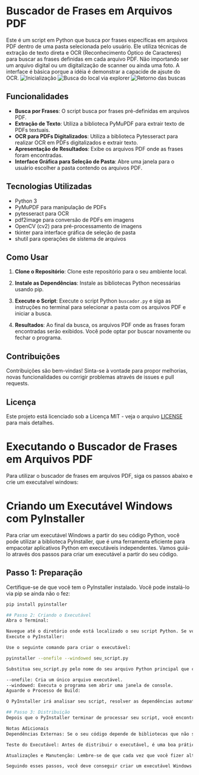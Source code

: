 # Buscador de Frases em Arquivos PDF

Este é um script em Python que busca por frases específicas em arquivos PDF dentro de uma pasta selecionada pelo usuário. Ele utiliza técnicas de extração de texto direta e OCR (Reconhecimento Óptico de Caracteres) para buscar as frases definidas em cada arquivo PDF. Não importando ser um arquivo digital ou um digitalização de scanner ou ainda uma foto. A interface é básica porque a idéia é demonstrar a capacide de ajsute do OCR.
![Inicialização](https://drive.google.com/file/d/1tuTIfuN2t1EHsgQyBoVfIN3y_zBSFWOo/view)
![Busca do local via explorer](https://drive.google.com/file/d/1urzhDyk0IfZ3tCC2pMA6DKLYyZr2_9t6/view)
![Retorno das buscas](https://drive.google.com/file/d/1tRHvVpFy4pqOUxDUBptrrQ-gT9N3DRvq/view?usp=sharing)


## Funcionalidades

- **Busca por Frases**: O script busca por frases pré-definidas em arquivos PDF.
- **Extração de Texto**: Utiliza a biblioteca PyMuPDF para extrair texto de PDFs textuais.
- **OCR para PDFs Digitalizados**: Utiliza a biblioteca Pytesseract para realizar OCR em PDFs digitalizados e extrair texto.
- **Apresentação de Resultados**: Exibe os arquivos PDF onde as frases foram encontradas.
- **Interface Gráfica para Seleção de Pasta**: Abre uma janela para o usuário escolher a pasta contendo os arquivos PDF.

## Tecnologias Utilizadas

- Python 3
- PyMuPDF para manipulação de PDFs
- pytesseract para OCR
- pdf2image para conversão de PDFs em imagens
- OpenCV (cv2) para pré-processamento de imagens
- tkinter para interface gráfica de seleção de pasta
- shutil para operações de sistema de arquivos

## Como Usar

1. **Clone o Repositório**: Clone este repositório para o seu ambiente local.
2. **Instale as Dependências**: Instale as bibliotecas Python necessárias usando pip.
3. **Execute o Script**: Execute o script Python `buscador.py` e siga as instruções no terminal para selecionar a pasta com os arquivos PDF e iniciar a busca.

4. **Resultados**: Ao final da busca, os arquivos PDF onde as frases foram encontradas serão exibidos. Você pode optar por buscar novamente ou fechar o programa.

## Contribuições

Contribuições são bem-vindas! Sinta-se à vontade para propor melhorias, novas funcionalidades ou corrigir problemas através de issues e pull requests.

## Licença

Este projeto está licenciado sob a Licença MIT - veja o arquivo [LICENSE](./LICENSE) para mais detalhes.

# Executando o Buscador de Frases em Arquivos PDF

Para utilizar o buscador de frases em arquivos PDF, siga os passos abaixo e crie um executalvel windows:

# Criando um Executável Windows com PyInstaller

Para criar um executável Windows a partir do seu código Python, você pode utilizar a biblioteca PyInstaller, que é uma ferramenta eficiente para empacotar aplicativos Python em executáveis independentes. Vamos guiá-lo através dos passos para criar um executável a partir do seu código.

## Passo 1: Preparação

Certifique-se de que você tem o PyInstaller instalado. Você pode instalá-lo via pip se ainda não o fez:

```bash
pip install pyinstaller

## Passo 2: Criando o Executável
Abra o Terminal:

Navegue até o diretório onde está localizado o seu script Python. Se você estiver usando o Windows, abra o Prompt de Comando ou o PowerShell.
Execute o PyInstaller:

Use o seguinte comando para criar o executável:

pyinstaller --onefile --windowed seu_script.py

Substitua seu_script.py pelo nome do seu arquivo Python principal que contém o código que você deseja transformar em executável.

--onefile: Cria um único arquivo executável.
--windowed: Executa o programa sem abrir uma janela de console.
Aguarde o Processo de Build:

O PyInstaller irá analisar seu script, resolver as dependências automaticamente e criar o executável na pasta dist dentro do diretório atual.

## Passo 3: Distribuição
Depois que o PyInstaller terminar de processar seu script, você encontrará o arquivo executável na pasta dist. Este arquivo executável pode ser distribuído e executado em outras máquinas Windows sem a necessidade de ter o Python instalado, pois inclui tudo o que é necessário para a execução do programa.

Notas Adicionais
Dependências Externas: Se o seu código depende de bibliotecas que não são puramente Python (como OpenCV, PyMuPDF, etc.), você pode precisar ajustar o processo para garantir que essas dependências sejam incluídas corretamente no executável. Às vezes, isso pode exigir configurações adicionais no arquivo de especificação do PyInstaller (seu_script.spec).

Teste do Executável: Antes de distribuir o executável, é uma boa prática testá-lo em diferentes máquinas para garantir que tudo funcione como esperado.

Atualizações e Manutenção: Lembre-se de que cada vez que você fizer alterações significativas no seu código, precisará reconstruir o executável usando o PyInstaller para garantir que as mudanças sejam refletidas na versão distribuída.

Seguindo esses passos, você deve conseguir criar um executável Windows a partir do seu código Python com sucesso.

